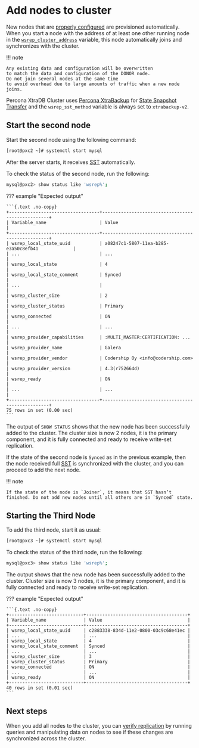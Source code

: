 # Add nodes to cluster

New nodes that are [properly configured](configure-nodes.md#configure) are provisioned
automatically.  When you start a node with the address of at least one other
running node in the [`wsrep_cluster_address`](wsrep-system-index.md#wsrep_cluster_address) variable, this node automatically joins and synchronizes with the cluster.

!!! note

    Any existing data and configuration will be overwritten
    to match the data and configuration of the DONOR node.
    Do not join several nodes at the same time
    to avoid overhead due to large amounts of traffic when a new node joins. 

Percona XtraDB Cluster uses [Percona XtraBackup](https://www.percona.com/software/mysql-database/percona-xtrabackup) for [State Snapshot Transfer](glossary.md#sst) and the `wsrep_sst_method` variable is always set to `xtrabackup-v2`.

## Start the second node

Start the second node using the following command:

```{.bash data-prompt="[root@pxc2 ~]#"}
[root@pxc2 ~]# systemctl start mysql
```

After the server starts, it receives [SST](glossary.md#sst) automatically.

To check the status of the second node, run the following:

```{.bash data-prompt="mysql@pxc2>"}
mysql@pxc2> show status like 'wsrep%';
```

??? example "Expected output"

    ```{.text .no-copy}
    +----------------------------------+--------------------------------------------------+
    | Variable_name                    | Value                                            |
    +----------------------------------+--------------------------------------------------+
    | wsrep_local_state_uuid           | a08247c1-5807-11ea-b285-e3a50c8efb41             |
    | ...                              | ...                                              |
    | wsrep_local_state                | 4                                                |
    | wsrep_local_state_comment        | Synced                                           |
    | ...                              |                                                  |
    | wsrep_cluster_size               | 2                                                |
    | wsrep_cluster_status             | Primary                                          |
    | wsrep_connected                  | ON                                               |
    | ...                              | ...                                              |
    | wsrep_provider_capabilities      | :MULTI_MASTER:CERTIFICATION: ...                 |
    | wsrep_provider_name              | Galera                                           |
    | wsrep_provider_vendor            | Codership Oy <info@codership.com>                |
    | wsrep_provider_version           | 4.3(r752664d)                                    |
    | wsrep_ready                      | ON                                               |
    | ...                              | ...                                              | 
    +----------------------------------+--------------------------------------------------+
    75 rows in set (0.00 sec)
    ```

The output of `SHOW STATUS` shows that the new node has been successfully
added to the cluster.  The cluster size is now 2 nodes, it is the primary
component, and it is fully connected and ready to receive write-set replication.

If the state of the second node is `Synced` as in the previous example, then
the node received full [SST](glossary.md#sst) is synchronized with the cluster, and you can
proceed to add the next node.

!!! note

    If the state of the node is `Joiner`, it means that SST hasn’t finished. Do not add new nodes until all others are in `Synced` state. 

## Starting the Third Node

To add the third node, start it as usual:

```{.bash data-prompt="[root@pxc3 ~]#"}
[root@pxc3 ~]# systemctl start mysql
```

To check the status of the third node, run the following:

```{.bash data-prompt="mysql@pxc3>"}
mysql@pxc3> show status like 'wsrep%';
```

The output shows that the new node has been successfully added to the
cluster. Cluster size is now 3 nodes, it is the primary component, and it is
fully connected and ready to receive write-set replication.

??? example "Expected output"

    ```{.text .no-copy}
    +----------------------------+--------------------------------------+
    | Variable_name              | Value                                |
    +----------------------------+--------------------------------------+
    | wsrep_local_state_uuid     | c2883338-834d-11e2-0800-03c9c68e41ec |
    | ...                        | ...                                  |
    | wsrep_local_state          | 4                                    |
    | wsrep_local_state_comment  | Synced                               |
    | ...                        | ...                                  |
    | wsrep_cluster_size         | 3                                    |
    | wsrep_cluster_status       | Primary                              |
    | wsrep_connected            | ON                                   |
    | ...                        | ...                                  |
    | wsrep_ready                | ON                                   |
    +----------------------------+--------------------------------------+
    40 rows in set (0.01 sec)
    ```

## Next steps

When you add all nodes to the cluster, you can [verify replication](verify-replication.md#verify) by running queries and manipulating data on nodes to see if these changes are synchronized across the cluster.

